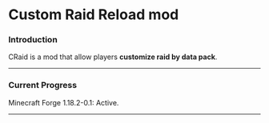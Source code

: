 # Custom Raid Reload mod

### Introduction

CRaid is a mod that allow players **customize raid by data pack**.

---

### Current Progress

Minecraft Forge 1.18.2-0.1: Active.

---


